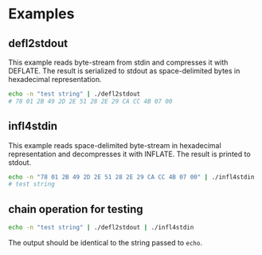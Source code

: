 # Examples

## defl2stdout
This example reads byte-stream from stdin and compresses it with DEFLATE. The result is serialized to stdout as space-delimited bytes in hexadecimal representation.
``` sh
echo -n "test string" | ./defl2stdout
# 78 01 2B 49 2D 2E 51 28 2E 29 CA CC 4B 07 00
```

## infl4stdin
This example reads space-delimited byte-stream in hexadecimal representation and decompresses it with INFLATE. The result is printed to stdout.
``` sh
echo -n "78 01 2B 49 2D 2E 51 28 2E 29 CA CC 4B 07 00" | ./infl4stdin
# test string
```

## chain operation for testing
``` sh
echo -n "test string" | ./defl2stdout | ./infl4stdin
```
The output should be identical to the string passed to `echo`.
